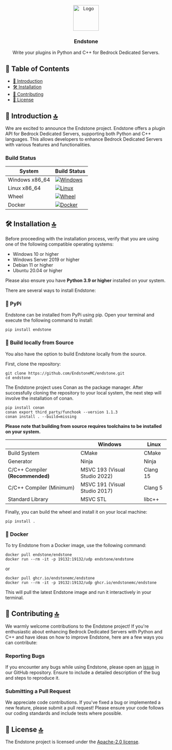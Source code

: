 <!-- PROJECT LOGO -->
<br />
<div align="center">
  <a href="https://github.com/othneildrew/Best-README-Template">
    <img src="https://static.wikia.nocookie.net/minecraft_gamepedia/images/4/43/End_Stone_JE3_BE2.png" alt="Logo" width="80" height="80">
  </a>

<h3 align="center">Endstone</h3>

  <p align="center">
    Write your plugins in Python and C++ for Bedrock Dedicated Servers.
  </p>
</div>

## 📄 Table of Contents

- [📖 Introduction](#-introduction-)
- [🛠️ Installation](#%EF%B8%8F-installation-)
- [🙌 Contributing](#-contributing-)
- [🎫 License](#-license-)

## 📖 Introduction [🔝](#-table-of-contents)

Wre are excited to announce the Endstone project. Endstone offers a plugin API for Bedrock Dedicated Servers, supporting
both Python and C++ languages. This allows developers to enhance Bedrock Dedicated Servers with various features and
functionalities.

### Build Status

| System         | Build Status                                                                                                                                                       |
|----------------|--------------------------------------------------------------------------------------------------------------------------------------------------------------------|
| Windows x86_64 | [![Windows](https://github.com/EndstoneMC/endstone/actions/workflows/windows.yml/badge.svg)](https://github.com/EndstoneMC/endstone/actions/workflows/windows.yml) |
| Linux x86_64   | [![Linux](https://github.com/EndstoneMC/endstone/actions/workflows/linux.yml/badge.svg)](https://github.com/EndstoneMC/endstone/actions/workflows/linux.yml)       |
| Wheel          | [![Wheel](https://github.com/EndstoneMC/endstone/actions/workflows/wheel.yml/badge.svg)](https://github.com/EndstoneMC/endstone/actions/workflows/wheel.yml)       |
| Docker         | [![Docker](https://github.com/EndstoneMC/endstone/actions/workflows/docker.yml/badge.svg)](https://github.com/EndstoneMC/endstone/actions/workflows/docker.yml)    |

## 🛠️ Installation [🔝](#-table-of-contents)

Before proceeding with the installation process, verify that you are using one of the following compatible operating
systems:

- Windows 10 or higher
- Windows Server 2019 or higher
- Debian 11 or higher
- Ubuntu 20.04 or higher

Please also ensure you have **Python 3.9 or higher** installed on your system.

There are several ways to install Endstone:

### 🐍 PyPi

Endstone can be installed from PyPi using pip. Open your terminal and execute the following command to install:

```shell
pip install endstone
```

### 🔨 Build locally from Source

You also have the option to build Endstone locally from the source.

First, clone the repository:

```shell
git clone https://github.com/EndstoneMC/endstone.git
cd endstone
```

The Endstone project uses Conan as the package manager. After successfully cloning the repository to your local system,
the next step will involve the installation of conan.

```shell
pip install conan
conan export third_party/funchook --version 1.1.3
conan install . --build=missing
```

**Please note that building from source requires toolchains to be installed on your system.**

|                                  | Windows                       | Linux    |
|----------------------------------|-------------------------------|----------|
| Build System                     | CMake                         | CMake    |
| Generator                        | Ninja                         | Ninja    |
| C/C++ Compiler **(Recommended)** | MSVC 193 (Visual Studio 2022) | Clang 15 |
| C/C++ Compiler (Minimum)         | MSVC 191 (Visual Studio 2017) | Clang 5  |
| Standard Library                 | MSVC STL                      | libc++   |

Finally, you can build the wheel and install it on your local machine:

```shell
pip install .
```

### 🐳 Docker

To try Endstone from a Docker image, use the following command:

```shell
docker pull endstone/endstone
docker run --rm -it -p 19132:19132/udp endstone/endstone
```

or

```shell
docker pull ghcr.io/endstonemc/endstone
docker run --rm -it -p 19132:19132/udp ghcr.io/endstonemc/endstone
```

This will pull the latest Endstone image and run it interactively in your terminal.

## 🙌 Contributing [🔝](#-table-of-contents)

We warmly welcome contributions to the Endstone project! If you're enthusiastic about enhancing Bedrock Dedicated
Servers with Python and C++ and have ideas on how to improve Endstone, here are a few ways you can contribute:

### Reporting Bugs

If you encounter any bugs while using Endstone, please open an [issue](https://github.com/EndstoneMC/endstone/issues) in
our GitHub repository. Ensure to include a detailed description of the bug and steps to reproduce it.

### Submitting a Pull Request

We appreciate code contributions. If you've fixed a bug or implemented a new feature, please submit a pull request!
Please ensure your code follows our coding standards and include tests where possible.

## 🎫 License [🔝](#-table-of-contents)

The Endstone project is licensed under the [Apache-2.0 license](LICENSE).
